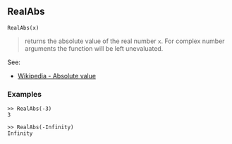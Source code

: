 ## RealAbs

```
RealAbs(x)
```

> returns the absolute value of the real number `x`. For complex number arguments the function will be left unevaluated.
  

See:
* [Wikipedia - Absolute value](http://en.wikipedia.org/wiki/Absolute_value)
 

### Examples

```
>> RealAbs(-3)
3

>> RealAbs(-Infinity)
Infinity
```
